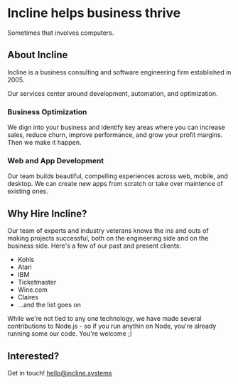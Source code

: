 # Incline helps business thrive

Sometimes that involves computers.

## About Incline

Incline is a business consulting and software engineering firm established in 2005.

Our services center around development, automation, and optimization.

### Business Optimization

We dign into your business and identify key areas where you can increase sales, reduce churn, improve performance, and grow your profit margins. Then we make it happen.

### Web and App Development

Our team builds beautiful, compelling experiences across web, mobile, and desktop. We can create new apps from scratch or take over maintence of existing ones.

## Why Hire Incline?

Our team of experts and industry veterans knows the ins and outs of making projects successful, both on the engineering side and on the business side.  Here's a few of our past and present clients:

* Kohls
* Atari
* IBM
* Ticketmaster
* Wine.com
* Claires
* ...and the list goes on

While we're not tied to any one technology, we have made several contributions to Node.js - so if you run anythin on Node, you're already running some our code. You're welcome  ;)

## Interested?

Get in touch! hello@incline.systems
